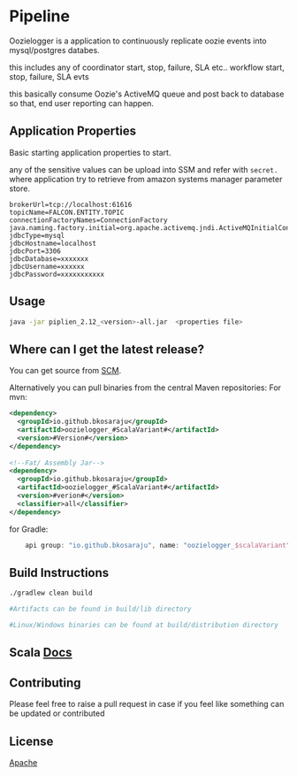 # Pipeline

Oozielogger is a application to continuously replicate oozie events into mysql/postgres databes.

this includes any of 
    coordinator start, stop, failure, SLA etc..
    workflow  start, stop, failure, SLA evts 

this basically consume Oozie's ActiveMQ queue and post back to database so that, end user reporting can happen.

Application Properties
----------------------
Basic starting application properties to start.

any of the sensitive values can be upload into SSM and refer with `secret.` where application try to retrieve from amazon systems manager parameter store.

```properties
brokerUrl=tcp://localhost:61616
topicName=FALCON.ENTITY.TOPIC
connectionFactoryNames=ConnectionFactory
java.naming.factory.initial=org.apache.activemq.jndi.ActiveMQInitialContextFactory
jdbcType=mysql
jdbcHostname=localhost
jdbcPort=3306
jdbcDatabase=xxxxxxx
jdbcUsername=xxxxxx
jdbcPassword=xxxxxxxxxxx
```


## Usage

```bash
java -jar piplien_2.12_<version>-all.jar  <properties file>

```

Where can I get the latest release?
-----------------------------------
You can get source from [SCM](https://github.com/bkosaraju/oozielogger).

Alternatively you can pull binaries from the central Maven repositories:
For mvn: 
```xml
<dependency>
  <groupId>io.github.bkosaraju</groupId>
  <artifactId>oozielogger_#ScalaVariant#</artifactId>
  <version>#Version#</version>
</dependency>
 
<!--Fat/ Assembly Jar-->
<dependency>
  <groupId>io.github.bkosaraju</groupId>
  <artifactId>oozielogger_#ScalaVariant#</artifactId>
  <version>#verion#</version>
  <classifier>all</classifier>
</dependency>

```
for Gradle: 

```groovy
    api group: "io.github.bkosaraju", name: "oozielogger_$scalaVariant", version: "$Version"
```

## Build Instructions 

```bash
./gradlew clean build

#Artifacts can be found in build/lib directory 

#Linux/Windows binaries can be found at build/distribution directory 
```

## Scala [Docs](https://bkosaraju.github.io/oozielogger)

## Contributing
Please feel free to raise a pull request in case if you feel like something can be updated or contributed

## License
[Apache](http://www.apache.org/licenses/LICENSE-2.0.txt)